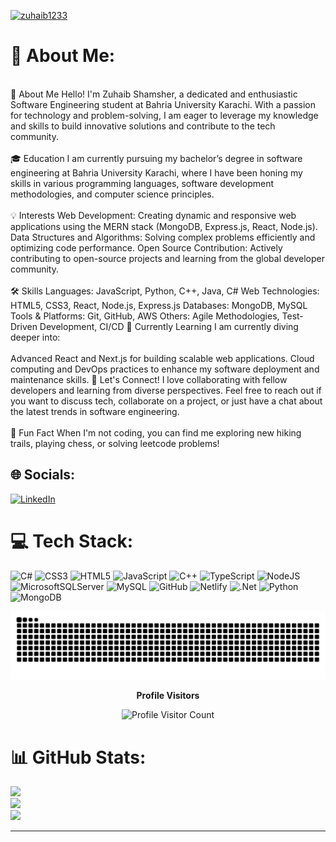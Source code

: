 
[![zuhaib1233](https://readme-typing-svg.demolab.com?font=Fira+Code&weight=500&pause=1000&multiline=true&random=false&width=435&lines=Hi%2C+I'm+Zuhaib+Shamsher+%F0%9F%91%8B;Software+Engineer)](https://github.com/zuhaib1233)
<br>
# 💫 About Me:
<br>🚀 About Me Hello! I'm Zuhaib Shamsher, a dedicated and enthusiastic Software Engineering student at Bahria University Karachi. With a passion for technology and problem-solving, I am eager to leverage my knowledge and skills to build innovative solutions and contribute to the tech community.<br><br>🎓 Education I am currently pursuing my bachelor’s degree in software engineering at Bahria University Karachi, where I have been honing my skills in various programming languages, software development methodologies, and computer science principles.<br><br>💡 Interests Web Development: Creating dynamic and responsive web applications using the MERN stack (MongoDB, Express.js, React, Node.js). Data Structures and Algorithms: Solving complex problems efficiently and optimizing code performance. Open Source Contribution: Actively contributing to open-source projects and learning from the global developer community.<br><br>🛠️ Skills Languages: JavaScript, Python, C++, Java, C# Web Technologies: HTML5, CSS3, React, Node.js, Express.js Databases: MongoDB, MySQL Tools & Platforms: Git, GitHub, AWS Others: Agile Methodologies, Test-Driven Development, CI/CD 🌱 Currently Learning I am currently diving deeper into:<br><br>Advanced React and Next.js for building scalable web applications. Cloud computing and DevOps practices to enhance my software deployment and maintenance skills. 💬 Let's Connect! I love collaborating with fellow developers and learning from diverse perspectives. Feel free to reach out if you want to discuss tech, collaborate on a project, or just have a chat about the latest trends in software engineering.<br><br>🌟 Fun Fact When I'm not coding, you can find me exploring new hiking trails, playing chess, or solving leetcode problems!<br>


## 🌐 Socials:
[![LinkedIn](https://img.shields.io/badge/LinkedIn-%230077B5.svg?logo=linkedin&logoColor=white)](https://www.linkedin.com/in/zuhaib-shamsher/)


# 💻 Tech Stack:
![C#](https://img.shields.io/badge/c%23-%23239120.svg?style=for-the-badge&logo=csharp&logoColor=white) ![CSS3](https://img.shields.io/badge/css3-%231572B6.svg?style=for-the-badge&logo=css3&logoColor=white) ![HTML5](https://img.shields.io/badge/html5-%23E34F26.svg?style=for-the-badge&logo=html5&logoColor=white) ![JavaScript](https://img.shields.io/badge/javascript-%23323330.svg?style=for-the-badge&logo=javascript&logoColor=%23F7DF1E) ![C++](https://img.shields.io/badge/c++-%2300599C.svg?style=for-the-badge&logo=c%2B%2B&logoColor=white) ![TypeScript](https://img.shields.io/badge/typescript-%23007ACC.svg?style=for-the-badge&logo=typescript&logoColor=white) ![NodeJS](https://img.shields.io/badge/node.js-6DA55F?style=for-the-badge&logo=node.js&logoColor=white) ![MicrosoftSQLServer](https://img.shields.io/badge/Microsoft%20SQL%20Server-CC2927?style=for-the-badge&logo=microsoft%20sql%20server&logoColor=white) ![MySQL](https://img.shields.io/badge/mysql-4479A1.svg?style=for-the-badge&logo=mysql&logoColor=white) ![GitHub](https://img.shields.io/badge/github-%23121011.svg?style=for-the-badge&logo=github&logoColor=white) ![Netlify](https://img.shields.io/badge/netlify-%23000000.svg?style=for-the-badge&logo=netlify&logoColor=#00C7B7) ![.Net](https://img.shields.io/badge/.NET-5C2D91?style=for-the-badge&logo=.net&logoColor=white) ![Python](https://img.shields.io/badge/python-3670A0?style=for-the-badge&logo=python&logoColor=ffdd54) ![MongoDB](https://img.shields.io/badge/MongoDB-%234ea94b.svg?style=for-the-badge&logo=mongodb&logoColor=white)

<div align="center">
<img src="https://raw.githubusercontent.com/kundan-kumarr/kundan-kumarr/output/snake.svg" alt="Snake animation" />
</div>
<div align="center">
  <p><strong>Profile Visitors</strong></p>
  <img src="https://profile-counter.glitch.me/zuhaib1233/count.svg?" alt="Profile Visitor Count" />
</div>


# 📊 GitHub Stats:
![](https://github-readme-stats.vercel.app/api?username=zuhaib1233&theme=dark&hide_border=false&include_all_commits=false&count_private=false)<br/>
![](https://github-readme-streak-stats.herokuapp.com/?user=zuhaib1233&theme=dark&hide_border=false)<br/>
![](https://github-readme-stats.vercel.app/api/top-langs/?username=zuhaib1233&theme=dark&hide_border=false&include_all_commits=false&count_private=false&layout=compact)

---


<!-- Proudly created with GPRM ( https://gprm.itsvg.in ) -->

